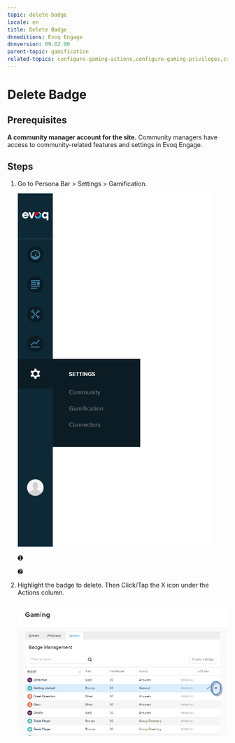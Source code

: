 ```yaml
---
topic: delete-badge
locale: en
title: Delete Badge
dnneditions: Evoq Engage
dnnversion: 09.02.00
parent-topic: gamification
related-topics: configure-gaming-actions,configure-gaming-privileges,create-badge,edit-badge
---
```


# Delete Badge

## Prerequisites

**A community manager account for the site.** Community managers have access to community-related features and settings in Evoq Engage.

## Steps

1.  Go to Persona Bar \> Settings \> Gamification.
    
    ![Persona Bar > Settings > Gamification](/images/scr-pbar-mod-Settings-E91.png)
    
    ➊
    
    ➋
    
2.  Highlight the badge to delete. Then Click/Tap the X icon under the Actions column.
    
      
    
    ![Gaming — Highlight and delete the badge.](/images/scr-Gaming-BadgesActions-Delete.png)